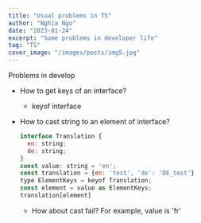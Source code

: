 ```yaml
---
title: "Usual problems in TS"
author: "Nghia Ngo"
date: "2023-01-24"
excerpt: "Some problems in developer life"
tag: "TS"
cover_image: "/images/posts/img5.jpg"
---
```

Problems in develop

- How to get keys of an interface?

  - keyof interface

- How to cast string to an element of interface?

  ```js
  interface Translation {
    en: string;
    de: string;
  }
  const value: string = 'en';
  const translation = {en: 'test', 'de': 'DE_test'}
  type ElementKeys = keyof Translation;
  const element = value as ElementKeys;
  translation[element]
  ```

  - How about cast fail? For example, value is 'fr'
